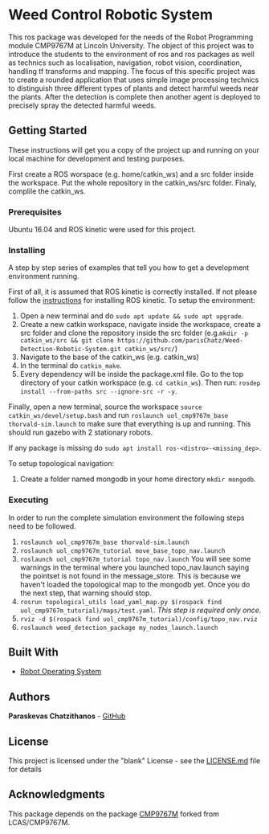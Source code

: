 # Weed Control Robotic System

This ros package was developed for the needs of the Robot Programming module CMP9767M at Lincoln University. The object of this project was to introduce the students to the environment of ros and ros packages as well as technics such as localisation, navigation, robot vision, coordination, handling tf transforms and mapping. The focus of this specific project was to create a rounded application that uses simple image processing technics to distinguish three different types of plants and detect harmful weeds near the plants. After the detection is complete then another agent is deployed to precisely spray the detected harmful weeds.

## Getting Started

These instructions will get you a copy of the project up and running on your local machine for development and testing purposes.

First create a ROS worspace (e.g. home/catkin_ws) and a src folder inside the workspace. Put the whole repository in the catkin_ws/src folder. Finaly, complile the catkin_ws.

### Prerequisites

Ubuntu 16.04 and ROS kinetic were used for this project. 

### Installing

A step by step series of examples that tell you how to get a development environment running.

First of all, it is assumed that ROS kinetic is correctly installed. If not please follow the [instructions](http://wiki.ros.org/ROS/Installation) for installing ROS kinetic.
To setup the environment:

1. Open a new terminal and do ```sudo apt update && sudo apt upgrade```.
2. Create a new catkin workspace, navigate inside the workspace, create a src folder and clone the repository inside the src folder (e.g.`mkdir -p catkin_ws/src && git clone https://github.com/parisChatz/Weed-Detection-Robotic-System.git catkin_ws/src/`)
3. Navigate to the base of the catkin_ws (e.g. catkin_ws)
4. In the terminal do `catkin_make`.
5. Every dependency will be inside the package.xml file. Go to the top directory of your catkin workspace (e.g. `cd catkin_ws`). Then run: ```rosdep install --from-paths src --ignore-src -r -y```.

Finally, open a new terminal, source the workspace `source catkin_ws/devel/setup.bash` and run `roslaunch uol_cmp9767m_base thorvald-sim.launch` to make sure that everything is up and running. This should run gazebo with 2 stationary robots.

If any package is missing do ```sudo apt install ros-<distro>-<missing_dep>```.

To setup topological navigation:
1. Create a folder named mongodb in your home directory `mkdir mongodb`.


### Executing
In order to run the complete simulation environment the following steps need to be followed.
1. `roslaunch uol_cmp9767m_base thorvald-sim.launch`
2. `roslaunch uol_cmp9767m_tutorial move_base_topo_nav.launch`
3. `roslaunch uol_cmp9767m_tutorial topo_nav.launch`
You will see some warnings in the terminal where you launched topo_nav.launch saying the pointset is not found in the message_store. This is because we haven't loaded the topological map to the mongodb yet. Once you do the next step, that warning should stop.
4. `rosrun topological_utils load_yaml_map.py $(rospack find uol_cmp9767m_tutorial)/maps/test.yaml`. *This step is required only once.*
5. `rviz -d $(rospack find uol_cmp9767m_tutorial)/config/topo_nav.rviz`
6. `roslaunch weed_detection_package my_nodes_launch.launch`


## Built With

* [Robot Operating System ](https://www.ros.org/)


## Authors

 **Paraskevas Chatzithanos**  - [GitHub](https://github.com/parisChatz)


## License

This project is licensed under the "blank" License - see the [LICENSE.md](LICENSE.md) file for details

## Acknowledgments

This package depends on the package [CMP9767M](https://github.com/parisChatz/CMP9767M.git) forked from LCAS/CMP9767M.